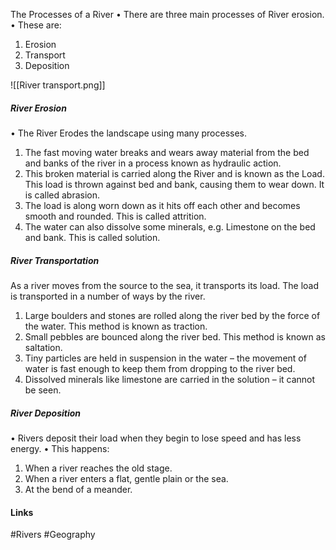 
The Processes of a River
•	There are three main processes of River erosion.
•	These are:
1.	Erosion
2.	Transport
3.	Deposition

![[River transport.png]]

##### River Erosion
• The River Erodes the landscape using many processes.
1. The fast moving water breaks and wears away material from the bed and banks of the river in a process known as hydraulic action.
2. This broken material is carried along the River and is known as the Load. This load is thrown against bed and bank, causing them to wear down. It is called abrasion.
3. The load is along worn down as it hits off each other and becomes smooth and rounded. This is called attrition.
4. The water can also dissolve some minerals, e.g. Limestone on the bed and bank. This is called solution.

##### River Transportation 
As a river moves from the source to the sea, it transports its load. The load is transported in a number of ways by the river.

1. Large boulders and stones are rolled along the river bed by the force of the water. This method is known as traction.
2. Small pebbles are bounced along the river bed. This method is known as saltation.
3. Tiny particles are held in suspension in the water – the movement of water is fast enough to keep them from dropping to the river bed.
4.	Dissolved minerals like limestone are carried in the solution – it cannot be seen.

##### River Deposition
•	Rivers deposit their load when they begin to lose speed and has less energy. 
•	This happens:
1.	When a river reaches the old stage.
2.	When a river enters a flat, gentle plain or the sea.
3.	At the bend of a meander.

#### Links
#Rivers #Geography 